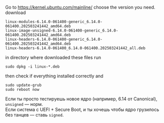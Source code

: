 Go to https://kernel.ubuntu.com/mainline/
choose the version you need.
download
```
linux-modules-6.14.0-061400-generic_6.14.0-061400.202503241442_amd64.deb
linux-image-unsigned-6.14.0-061400-generic_6.14.0-061400.202503241442_amd64.deb	
linux-headers-6.14.0-061400-generic_6.14.0-061400.202503241442_amd64.deb
linux-headers-6.14.0-061400_6.14.0-061400.202503241442_all.deb
```

in directory where downloaded these files run
```
sudo dpkg -i linux-*.deb 
```

then check if everything installed correctly
and
```
sudo update-grub
sudo reboot now
```

Если ты просто тестируешь новое ядро (например, 6.14 от Canonical), `unsigned` — норм.  
Если система с UEFI + Secure Boot, и ты хочешь чтобы ядро грузилось без танцев — ставь `signed`.

